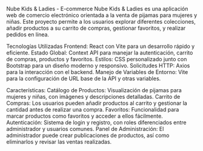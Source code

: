 Nube Kids & Ladies - E-commerce
Nube Kids & Ladies es una aplicación web de comercio electrónico orientada a la venta de pijamas para mujeres y niñas. Este proyecto permite a los usuarios explorar diferentes colecciones, añadir productos a su carrito de compras, gestionar favoritos, y realizar pedidos en línea.

Tecnologías Utilizadas
Frontend: React con Vite para un desarrollo rápido y eficiente.
Estado Global: Context API para manejar la autenticación, carrito de compras, productos y favoritos.
Estilos: CSS personalizado junto con Bootstrap para un diseño moderno y responsivo.
Solicitudes HTTP: Axios para la interacción con el backend.
Manejo de Variables de Entorno: Vite para la configuración de URL base de la API y otras variables.

Características:
Catálogo de Productos: Visualización de pijamas para mujeres y niñas, con imágenes y descripciones detalladas.
Carrito de Compras: Los usuarios pueden añadir productos al carrito y gestionar la cantidad antes de realizar una compra.
Favoritos: Funcionalidad para marcar productos como favoritos y acceder a ellos fácilmente.
Autenticación: Sistema de login y registro, con roles diferenciados entre administrador y usuarios comunes.
Panel de Administración: El administrador puede crear publicaciones de productos, así como eliminarlos y revisar las ventas realizadas.